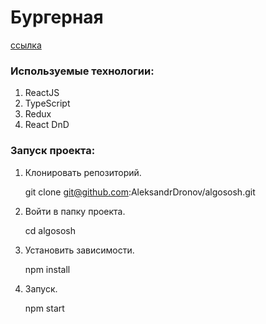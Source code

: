 # Бургерная

[ссылка](https://aleksandrdronov.github.io/react-burger/)

### Используемые технологии:
1. ReactJS
2. TypeScript
3. Redux
4. React DnD

### Запуск проекта:

1. Клонировать репозиторий.

   git clone git@github.com:AleksandrDronov/algososh.git

2. Войти в папку проекта.

   cd algososh

3. Установить зависимости.

   npm install

4. Запуск.

   npm start
